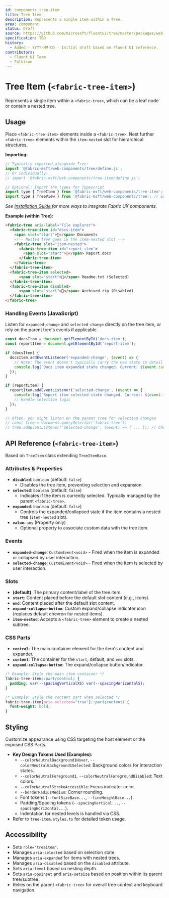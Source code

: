 ```yaml
---
id: components_tree-item
title: Tree Item
description: Represents a single item within a Tree.
area: component
status: Draft
source: https://github.com/microsoft/fluentui/tree/master/packages/web-components/src/tree-item
specification: TBD
history:
  - Added - YYYY-MM-DD - Initial draft based on Fluent UI reference.
contributors:
  - Fluent UI Team
  - Falkicon
---
```


# Tree Item (`<fabric-tree-item>`)

Represents a single item within a `<fabric-tree>`, which can be a leaf node or contain a nested tree.

## Usage

Place `<fabric-tree-item>` elements inside a `<fabric-tree>`. Nest further `<fabric-tree>` elements within the `item-nested` slot for hierarchical structures.

**Importing:**

```javascript
// Typically imported alongside Tree:
import '@fabric-msft/web-components/tree/define.js';
// Or individually:
// import '@fabric-msft/web-components/tree-item/define.js';

// Optional: Import the types for Typescript
import type { TreeItem } from '@fabric-msft/web-components/tree-item';
import type { TreeView } from '@fabric-msft/web-components/tree'; // Example context type
```

*See [Installation Guide](../../guides/installation.md) for more ways to integrate Fabric UX components.*

**Example (within Tree):**

```html
<fabric-tree aria-label="File explorer">
  <fabric-tree-item id="docs-item">
    <span slot="start">📁</span> Documents
    <!-- Nested tree goes in the item-nested slot -->
    <fabric-tree slot="item-nested">
      <fabric-tree-item id="report-item">
        <span slot="start">📄</span> Report.docx
      </fabric-tree-item>
    </fabric-tree>
  </fabric-tree-item>
  <fabric-tree-item selected>
      <span slot="start">📄</span> Readme.txt (Selected)
  </fabric-tree-item>
  <fabric-tree-item disabled>
      <span slot="start">📄</span> Archived.zip (Disabled)
  </fabric-tree-item>
</fabric-tree>
```

### Handling Events (JavaScript)

Listen for `expanded-change` and `selected-change` directly on the tree item, or rely on the parent tree's events if applicable.

```javascript
const docsItem = document.getElementById('docs-item');
const reportItem = document.getElementById('report-item');

if (docsItem) {
  docsItem.addEventListener('expanded-change', (event) => {
    // Note: The event doesn't typically carry the new state in detail
    console.log(`Docs item expanded state changed. Current: ${event.target.expanded}`);
  });
}

if (reportItem) {
  reportItem.addEventListener('selected-change', (event) => {
    console.log(`Report item selected state changed. Current: ${event.target.selected}`);
    // Handle selection logic
  });
}

// Often, you might listen on the parent tree for selection changes
// const tree = document.querySelector('fabric-tree');
// tree.addEventListener('selected-change', (event) => { ... }); // Check tree component API
```

## API Reference (`<fabric-tree-item>`)

Based on `TreeItem` class extending `TreeItemBase`.

### Attributes & Properties

*   **`disabled`**: `boolean` (default: `false`)
    *   Disables the tree item, preventing selection and expansion.
*   **`selected`**: `boolean` (default: `false`)
    *   Indicates if the item is currently selected. Typically managed by the parent `<fabric-tree>`.
*   **`expanded`**: `boolean` (default: `false`)
    *   Controls the expanded/collapsed state if the item contains a nested tree (`item-nested` slot).
*   **`value`**: `any` (Property only)
    *   Optional property to associate custom data with the tree item.

### Events

*   **`expanded-change`**: `CustomEvent<void>` - Fired when the item is expanded or collapsed by user interaction.
*   **`selected-change`**: `CustomEvent<void>` - Fired when the item is selected by user interaction.

### Slots

*   **(default)**: The primary content/label of the tree item.
*   **`start`**: Content placed before the default slot content (e.g., icons).
*   **`end`**: Content placed after the default slot content.
*   **`expand-collapse-button`**: Custom expand/collapse indicator icon (replaces default chevron for nested items).
*   **`item-nested`**: Accepts a `<fabric-tree>` element to create a nested subtree.

### CSS Parts

*   **`control`**: The main container element for the item's content and expander.
*   **`content`**: The container for the `start`, default, and `end` slots.
*   **`expand-collapse-button`**: The expand/collapse button/indicator.

```css
/* Example: Style the main item container */
fabric-tree-item::part(control) {
  padding: var(--spacingVerticalXS) var(--spacingHorizontalS);
}

/* Example: Style the content part when selected */
fabric-tree-item[aria-selected="true"]::part(content) {
  font-weight: bold;
}
```

## Styling

Customize appearance using CSS targeting the host element or the exposed CSS Parts.

*   **Key Design Tokens Used (Examples):**
    *   `--colorNeutralBackground1Hover`, `--colorNeutralBackground1Selected`: Background colors for interaction states.
    *   `--colorNeutralForeground1`, `--colorNeutralForegroundDisabled`: Text colors.
    *   `--colorNeutralStrokeAccessible`: Focus indicator color.
    *   `--borderRadiusMedium`: Corner rounding.
    *   Font tokens (`--fontSizeBase...`, `--lineHeightBase...`).
    *   Padding/Spacing tokens (`--spacingVertical...`, `--spacingHorizontal...`).
    *   Indentation for nested levels is handled via CSS.
*   Refer to `tree-item.styles.ts` for detailed token usage.

## Accessibility

*   Sets `role="treeitem"`.
*   Manages `aria-selected` based on selection state.
*   Manages `aria-expanded` for items with nested trees.
*   Manages `aria-disabled` based on the `disabled` attribute.
*   Sets `aria-level` based on nesting depth.
*   Sets `aria-posinset` and `aria-setsize` based on position within its parent tree/subtree.
*   Relies on the parent `<fabric-tree>` for overall tree context and keyboard navigation. 